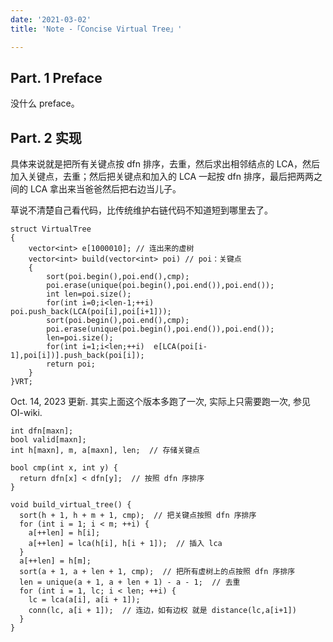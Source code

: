 ```yaml
---
date: '2021-03-02'
title: 'Note -「Concise Virtual Tree」'

---
```


## Part. 1 Preface

没什么 preface。

## Part. 2 实现

具体来说就是把所有关键点按 $\text{dfn}$ 排序，去重，然后求出相邻结点的 $\text{LCA}$，然后加入关键点，去重；然后把关键点和加入的 $\text{LCA}$ 一起按 $\text{dfn}$ 排序，最后把两两之间的 $\text{LCA}$ 拿出来当爸爸然后把右边当儿子。

草说不清楚自己看代码，比传统维护右链代码不知道短到哪里去了。

```cpp[class="line-numbers"]
struct VirtualTree
{
	vector<int> e[1000010]; // 连出来的虚树
	vector<int> build(vector<int> poi) // poi：关键点
	{
		sort(poi.begin(),poi.end(),cmp);
		poi.erase(unique(poi.begin(),poi.end()),poi.end());
		int len=poi.size();
		for(int i=0;i<len-1;++i)	poi.push_back(LCA(poi[i],poi[i+1]));
		sort(poi.begin(),poi.end(),cmp);
		poi.erase(unique(poi.begin(),poi.end()),poi.end());
		len=poi.size();
		for(int i=1;i<len;++i)	e[LCA(poi[i-1],poi[i])].push_back(poi[i]);
		return poi;
	}
}VRT;
```

Oct. 14, 2023 更新. 其实上面这个版本多跑了一次, 实际上只需要跑一次, 参见 OI-wiki.

```cpp[class="line-numbers"]
int dfn[maxn];
bool valid[maxn];
int h[maxn], m, a[maxn], len;  // 存储关键点

bool cmp(int x, int y) {
  return dfn[x] < dfn[y];  // 按照 dfn 序排序
}

void build_virtual_tree() {
  sort(h + 1, h + m + 1, cmp);  // 把关键点按照 dfn 序排序
  for (int i = 1; i < m; ++i) {
    a[++len] = h[i];
    a[++len] = lca(h[i], h[i + 1]);  // 插入 lca
  }
  a[++len] = h[m];
  sort(a + 1, a + len + 1, cmp);  // 把所有虚树上的点按照 dfn 序排序
  len = unique(a + 1, a + len + 1) - a - 1;  // 去重
  for (int i = 1, lc; i < len; ++i) {
    lc = lca(a[i], a[i + 1]);
    conn(lc, a[i + 1]);  // 连边，如有边权 就是 distance(lc,a[i+1])
  }
}

```